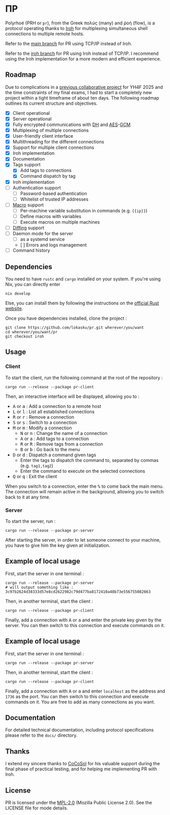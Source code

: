 # ΠP

Polyrhoé (PRH or `pr`), from the Greek πολύς (many) and ῥοή (flow), is a protocol operating thanks to [Iroh](https://www.iroh.computer/) for multiplexing simultaneous shell connections to multiple remote hosts.

Refer to the [main branch](https://github.com/lokasku/pr/tree/main) for PR using TCP/IP instead of Iroh.

Refer to the [iroh branch](https://github.com/lokasku/pr/tree/iroh) for PR using Iroh instead of TCP/IP. I recommend using the Iroh implementation for a more modern and efficient experience.

## Roadmap
Due to complications in a [previous collaborative project](https://github.com/lokasku/misc/tree/main/lys) for YH4F 2025 and the time constraints of my final exams, I had to start a completely new project within a tight timeframe of about ten days. The following roadmap outlines its current structure and objectives.

- [x] Client operational
- [x] Server operational
- [x] Fully encrypted communications with [DH](https://en.wikipedia.org/wiki/Diffie–Hellman_key_exchange) and [AES](https://fr.wikipedia.org/wiki/Advanced_Encryption_Standard)-[GCM](https://en.wikipedia.org/wiki/Galois/Counter_Mode)
- [x] Multiplexing of multiple connections
- [x] User-friendly client interface
- [x] Multithreading for the different connections
- [x] Support for multiple client connections
- [x] Iroh implementation
- [x] Documentation
- [x] Tags support
    - [x] Add tags to connections
    - [x] Command dispatch by tag
- [x] Iroh implementation
- [ ] Authentication support
    - [ ] Password-based authentication
    - [ ] Whitelist of trusted IP addresses
- [ ] [Macro](https://en.wikipedia.org/wiki/Macro_(computer_science)) support
    - [ ] Per-machine variable substitution in commands (e.g. `{{ip}}`)
    - [ ] Define macros with variables
    - [ ] Execute macros on multiple machines
- [ ] [Diffing](https://en.wikipedia.org/wiki/Diff) support
- [ ] Daemon mode for the server
    - [ ] as a systemd service
    - [ ] Errors and logs management
- [ ] Command history

## Dependencies
You need to have `rustc` and `cargo` installed on your system. If you're using Nix, you can directly enter
```
nix develop
```
Else, you can install them by following the instructions on the [official Rust website](https://www.rust-lang.org/tools/install).

Once you have dependencies installed, clone the project :
```shell
git clone https://github.com/lokasku/pr.git wherever/you/want
cd wherever/you/want/pr
git checkout iroh
```

## Usage
### Client
To start the client, run the following command at the root of the repository :
```shell
cargo run --release --package pr-client
```

Then, an interactive interface will be displayed, allowing you to :
- <kbd>A</kbd> or <kbd>a</kbd> : Add a connection to a remote host
- <kbd>L</kbd> or <kbd>l</kbd> : List all established connections
- <kbd>R</kbd> or <kbd>r</kbd> : Remove a connection
- <kbd>S</kbd> or <kbd>s</kbd> : Switch to a connection
- <kbd>M</kbd> or <kbd>m</kbd> : Modify a connection
    * <kbd>N</kbd> or <kbd>n</kbd> : Change the name of a connection
    * <kbd>A</kbd> or <kbd>a</kbd> : Add tags to a connection
    * <kbd>R</kbd> or <kbd>R</kbd> : Remove tags from a connection
    * <kbd>B</kbd> or <kbd>b</kbd> : Go back to the menu
- <kbd>D</kbd> or <kbd>d</kbd> : Dispatch a command given tags
    * Enter the tags to dispatch the command to, separated by commas (e.g. `tag1,tag2`)
    * Enter the command to execute on the selected connections
- <kbd>Q</kbd> or <kbd>q</kbd> : Exit the client

When you switch to a connection, enter the <kbd>%</kbd> to come back the main menu. The connection will remain active in the background, allowing you to switch back to it at any time.

### Server
To start the server, run :
```shell
cargo run --release --package pr-server
```
After starting the server, in order to let someone connect to your machine, you have to give him the key given at initialization.

## Example of local usage
First, start the server in one terminal :
```shell
cargo run --release --package pr-server
# will output something like : 3c97b2624d38333d57e8cd2622982c79d477ba8172410a48b73e556755082663
```
Then, in another terminal, start the client :
```shell
cargo run --release --package pr-client
```
Finally, add a connection with <kbd>A</kbd> or <kbd>a</kbd> and enter the private key given by the server. You can then switch to this connection and execute commands on it.

## Example of local usage
First, start the server in one terminal :
```shell
cargo run --release --package pr-server
```
Then, in another terminal, start the client :
```shell
cargo run --release --package pr-client
```
Finally, add a connection with <kbd>A</kbd> or <kbd>a</kbd> and enter `localhost` as the address and `1736` as the port. You can then switch to this connection and execute commands on it. You are free to add as many connections as you want.

## Documentation
For detailed technical documentation, including protocol specifications please refer to the `docs/` directory.

## Thanks
I extend my sincere thanks to [CoCoSol](https://github.com/CoCoSol007) for his valuable support during the final phase of practical testing, and for helping me implementing PR with Iroh.

## License
PR is licensed under the [MPL-2.0](https://www.mozilla.org/en-US/MPL/2.0/) (Mozilla Public License 2.0). See the LICENSE file for mode details.
